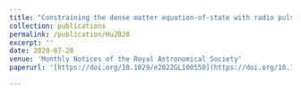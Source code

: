 ```yaml
---
title: "Constraining the dense matter equation-of-state with radio pulsars"
collection: publications
permalink: /publication/Hu2020
excerpt: ''
date: 2020-07-20
venue: 'Monthly Notices of the Royal Astronomical Society'
paperurl: '[https://doi.org/10.1029/e2022GL100550](https://doi.org/10.1093/mnras/staa2107)'

---
```

